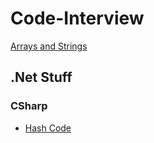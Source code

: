 # Code-Interview

[Arrays and Strings](/Interview-questions/Arrays-and-Strings/_arrays_and_strings.md)

## .Net Stuff

### CSharp

- [Hash Code](/DotNet/CSharp/hash_code.md)
